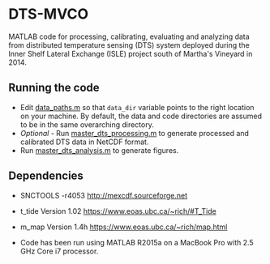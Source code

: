 # DTS-MVCO

MATLAB code for processing, calibrating, evaluating and analyzing data from
distributed temperature sensing (DTS) system deployed during the Inner Shelf
Lateral Exchange (ISLE) project south of Martha's Vineyard in 2014.

## Running the code
* Edit [data_paths.m](data_paths.m) so that `data_dir` variable points to the right location on your machine. By default, the data and code directories are assumed to be in the same overarching directory.
* *Optional* - Run [master_dts_processing.m](master_dts_processing.m) to generate processed and calibrated DTS data in NetCDF format.
* Run [master_dts_analysis.m](master_dts_analysis.m) to generate figures.

## Dependencies

* SNCTOOLS
-r4053
http://mexcdf.sourceforge.net

* t_tide
Version 1.02
https://www.eoas.ubc.ca/~rich/#T_Tide

* m_map
Version 1.4h
https://www.eoas.ubc.ca/~rich/map.html

* Code has been run using MATLAB R2015a on a MacBook Pro with 2.5 GHz Core i7
processor.
